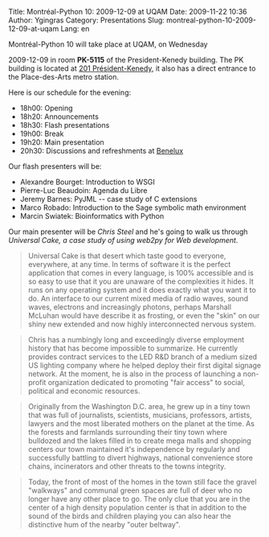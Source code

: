 Title: Montréal-Python 10: 2009-12-09 at UQAM
Date: 2009-11-22 10:36
Author: Ygingras
Category: Presentations
Slug: montreal-python-10-2009-12-09-at-uqam
Lang: en

<!--:en-->Montréal-Python 10 will take place at UQAM, on Wednesday
2009-12-09 in room **PK-5115** of the President-Kenedy building. The PK
building is located at [201 Président-Kenedy][], it also has a direct
entrance to the Place-des-Arts metro station.

Here is our schedule for the evening:

-   18h00: Opening
-   18h20: Announcements
-   18h30: Flash presentations
-   19h00: Break
-   19h20: Main presentation
-   20h30: Discussions and refreshments at [Benelux][]

Our flash presenters will be:

-   Alexandre Bourget: Introduction to WSGI
-   Pierre-Luc Beaudoin: Agenda du Libre
-   Jeremy Barnes: PyJML -- case study of C extensions
-   Marco Robado: Introduction to the Sage symbolic math environment
-   Marcin Swiatek: Bioinformatics with Python

Our main presenter will be *Chris Steel* and he's going to walk us
through *Universal Cake, a case study of using web2py for Web
development*.

> Universal Cake is that desert which taste good to everyone,
> everywhere, at any time. In terms of software it is the perfect
> application that comes in every language, is 100% accessible and is so
> easy to use that it you are unaware of the complexities it hides. It
> runs on any operating system and it does exactly what you want it to
> do. An interface to our current mixed media of radio waves, sound
> waves, electrons and increasingly photons, perhaps Marshall McLuhan
> would have describe it as frosting, or even the "skin" on our shiny
> new extended and now highly interconnected nervous system.

> Chris has a numbingly long and exceedingly diverse employment history
> that has become impossible to summarize. He currently provides
> contract services to the LED R&D branch of a medium sized US lighting
> company where he helped deploy their first digital signage network. At
> the moment, he is also in the process of launching a non-profit
> organization dedicated to promoting "fair access" to social, political
> and economic resources.

> Originally from the Washington D.C. area, he grew up in a tiny town
> that was full of journalists, scientists, musicians, professors,
> artists, lawyers and the most liberated mothers on the planet at the
> time. As the forests and farmlands surrounding their tiny town where
> bulldozed and the lakes filled in to create mega malls and shopping
> centers our town maintained it's independence by regularly and
> successfully battling to divert highways, national convenience store
> chains, incinerators and other threats to the towns integrity.

> Today, the front of most of the homes in the town still face the
> gravel "walkways" and communal green spaces are full of deer who no
> longer have any other place to go. The only clue that you are in the
> center of a high density population center is that in addition to the
> sound of the birds and children playing you can also hear the
> distinctive hum of the nearby "outer beltway".

<!--:-->

</p>

  [201 Président-Kenedy]: http://www.uqam.ca/campus/pavillons/pk.htm
  [Benelux]: http://www.brasseriebenelux.com/
